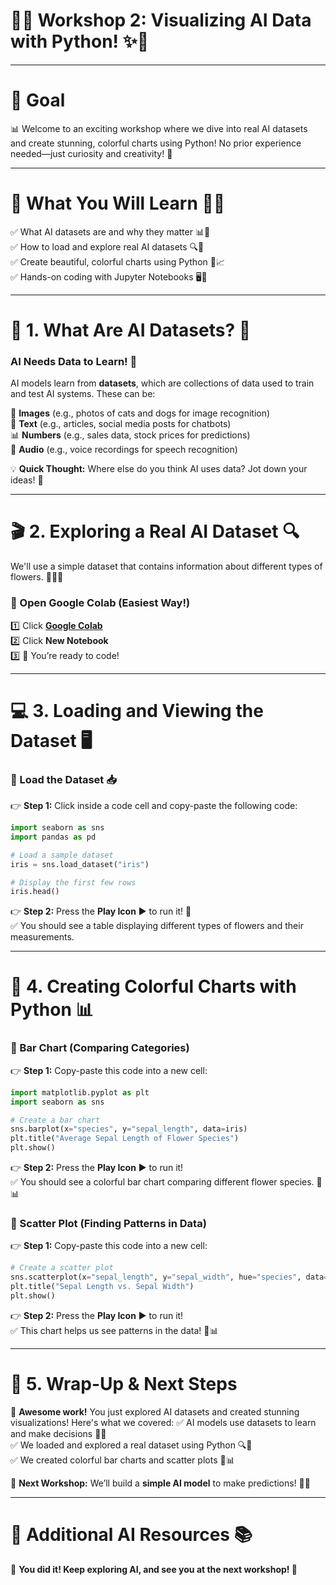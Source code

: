 # 🚀✨ **Workshop 2: Visualizing AI Data with Python!** ✨🚀

---

# 🎯 **Goal**
📊 Welcome to an exciting workshop where we dive into real AI datasets and create stunning, colorful charts using Python! No prior experience needed—just curiosity and creativity! 🚀

---

# 📌 **What You Will Learn** 🧠💡
✅ What AI datasets are and why they matter 📊📜  
✅ How to load and explore real AI datasets 🔍📂  
✅ Create beautiful, colorful charts using Python 🎨📈  
✅ Hands-on coding with Jupyter Notebooks 🖥️🐍  

---

# 📖 **1. What Are AI Datasets?** 🤔
### **AI Needs Data to Learn!** 📂
AI models learn from **datasets**, which are collections of data used to train and test AI systems. These can be:

📸 **Images** (e.g., photos of cats and dogs for image recognition)  
📜 **Text** (e.g., articles, social media posts for chatbots)  
📊 **Numbers** (e.g., sales data, stock prices for predictions)  
🎵 **Audio** (e.g., voice recordings for speech recognition)  

💡 **Quick Thought:** Where else do you think AI uses data? Jot down your ideas! 📝

---

# 🎬 **2. Exploring a Real AI Dataset** 🔍
We'll use a simple dataset that contains information about different types of flowers. 🌸🌻🌿

### **🚀 Open Google Colab (Easiest Way!)**
1️⃣ Click **<a href="https://colab.research.google.com/" target="_blank">Google Colab</a>**  
2️⃣ Click **New Notebook**  
3️⃣ 🎉 You’re ready to code!

---

# 💻 **3. Loading and Viewing the Dataset** 🖥️
### **🔹 Load the Dataset** 📥
👉 **Step 1:** Click inside a code cell and copy-paste the following code:  
```python
import seaborn as sns
import pandas as pd

# Load a sample dataset
iris = sns.load_dataset("iris")

# Display the first few rows
iris.head()
```
👉 **Step 2:** Press the **Play Icon** ▶️ to run it! 🎉  
✅ You should see a table displaying different types of flowers and their measurements.

---

# 🎨 **4. Creating Colorful Charts with Python** 📊
### **🔹 Bar Chart (Comparing Categories)**
👉 **Step 1:** Copy-paste this code into a new cell:  
```python
import matplotlib.pyplot as plt
import seaborn as sns

# Create a bar chart
sns.barplot(x="species", y="sepal_length", data=iris)
plt.title("Average Sepal Length of Flower Species")
plt.show()
```
👉 **Step 2:** Press the **Play Icon** ▶️ to run it!  
✅ You should see a colorful bar chart comparing different flower species. 🌺📊

### **🔹 Scatter Plot (Finding Patterns in Data)**
👉 **Step 1:** Copy-paste this code into a new cell:  
```python
# Create a scatter plot
sns.scatterplot(x="sepal_length", y="sepal_width", hue="species", data=iris)
plt.title("Sepal Length vs. Sepal Width")
plt.show()
```
👉 **Step 2:** Press the **Play Icon** ▶️ to run it!  
✅ This chart helps us see patterns in the data! 🎨📊

---

# 🎯 **5. Wrap-Up & Next Steps**
🎉 **Awesome work!** You just explored AI datasets and created stunning visualizations! Here's what we covered:
✅ AI models use datasets to learn and make decisions 🧠📂  
✅ We loaded and explored a real dataset using Python 🔍🐍  
✅ We created colorful bar charts and scatter plots 🎨📊  

🚀 **Next Workshop:** We’ll build a **simple AI model** to make predictions! 🤖✨

---

# 🔗 **Additional AI Resources** 📚
🎉 **You did it! Keep exploring AI, and see you at the next workshop! 🚀**
